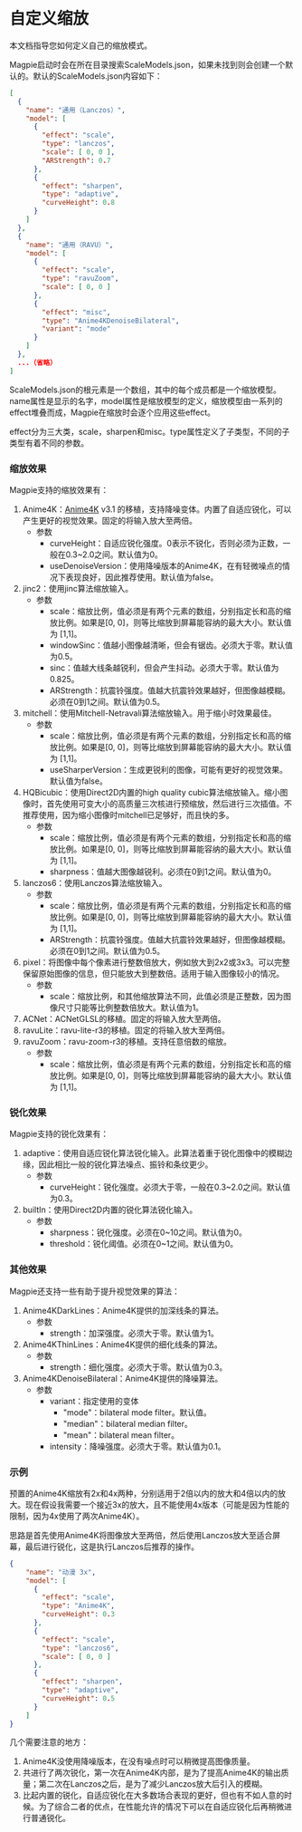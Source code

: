 # 自定义缩放

本文档指导您如何定义自己的缩放模式。

Magpie启动时会在所在目录搜索ScaleModels.json，如果未找到则会创建一个默认的。默认的ScaleModels.json内容如下：

```json
[
  {
    "name": "通用（Lanczos）",
    "model": [
      {
        "effect": "scale",
        "type": "lanczos",
        "scale": [ 0, 0 ],
        "ARStrength": 0.7
      },
      {
        "effect": "sharpen",
        "type": "adaptive",
        "curveHeight": 0.8
      }
    ]
  },
  {
    "name": "通用（RAVU）",
    "model": [
      {
        "effect": "scale",
        "type": "ravuZoom",
        "scale": [ 0, 0 ]
      },
      {
        "effect": "misc",
        "type": "Anime4KDenoiseBilateral",
        "variant": "mode"
      }
    ]
  },
  ...（省略）
]
```

ScaleModels.json的根元素是一个数组，其中的每个成员都是一个缩放模型。name属性是显示的名字，model属性是缩放模型的定义，缩放模型由一系列的effect堆叠而成，Magpie在缩放时会逐个应用这些effect。

effect分为三大类，scale，sharpen和misc。type属性定义了子类型，不同的子类型有着不同的参数。

### 缩放效果

Magpie支持的缩放效果有：

1. Anime4K：[Anime4K](https://github.com/bloc97/Anime4K) v3.1 的移植，支持降噪变体。内置了自适应锐化，可以产生更好的视觉效果。固定的将输入放大至两倍。
   * 参数
     * curveHeight：自适应锐化强度。0表示不锐化，否则必须为正数，一般在0.3~2.0之间。默认值为0。
     * useDenoiseVersion：使用降噪版本的Anime4K，在有轻微噪点的情况下表现良好，因此推荐使用。默认值为false。
4. jinc2：使用jinc算法缩放输入。
   * 参数
     * scale：缩放比例，值必须是有两个元素的数组，分别指定长和高的缩放比例。如果是[0, 0]，则等比缩放到屏幕能容纳的最大大小。默认值为 [1,1]。
     * windowSinc：值越小图像越清晰，但会有锯齿。必须大于零。默认值为0.5。
     * sinc：值越大线条越锐利，但会产生抖动。必须大于零。默认值为0.825。
     * ARStrength：抗震铃强度。值越大抗震铃效果越好，但图像越模糊。必须在0到1之间。默认值为0.5。
3. mitchell：使用Mitchell-Netravali算法缩放输入。用于缩小时效果最佳。
   * 参数
     * scale：缩放比例，值必须是有两个元素的数组，分别指定长和高的缩放比例。如果是[0, 0]，则等比缩放到屏幕能容纳的最大大小。默认值为 [1,1]。
     * useSharperVersion：生成更锐利的图像，可能有更好的视觉效果。默认值为false。
4. HQBicubic：使用Direct2D内置的high quality cubic算法缩放输入。缩小图像时，首先使用可变大小的高质量三次核进行预缩放，然后进行三次插值。不推荐使用，因为缩小图像时mitchell已足够好，而且快的多。
   * 参数
     * scale：缩放比例，值必须是有两个元素的数组，分别指定长和高的缩放比例。如果是[0, 0]，则等比缩放到屏幕能容纳的最大大小。默认值为 [1,1]。
     * sharpness：值越大图像越锐利。必须在0到1之间。默认值为0。
5. lanczos6：使用Lanczos算法缩放输入。
   * 参数
     * scale：缩放比例，值必须是有两个元素的数组，分别指定长和高的缩放比例。如果是[0, 0]，则等比缩放到屏幕能容纳的最大大小。默认值为 [1,1]。
     * ARStrength：抗震铃强度。值越大抗震铃效果越好，但图像越模糊。必须在0到1之间。默认值为0.5。
6. pixel：将图像中每个像素进行整数倍放大，例如放大到2x2或3x3。可以完整保留原始图像的信息，但只能放大到整数倍。适用于输入图像较小的情况。
   * 参数
     * scale：缩放比例，和其他缩放算法不同，此值必须是正整数，因为图像尺寸只能等比例整数倍放大。默认值为1。
7. ACNet：ACNetGLSL的移植。固定的将输入放大至两倍。
8. ravuLite：ravu-lite-r3的移植。固定的将输入放大至两倍。
9. ravuZoom：ravu-zoom-r3的移植。支持任意倍数的缩放。
   * 参数
     * scale：缩放比例，值必须是有两个元素的数组，分别指定长和高的缩放比例。如果是[0, 0]，则等比缩放到屏幕能容纳的最大大小。默认值为 [1,1]。

### 锐化效果

Magpie支持的锐化效果有：

1. adaptive：使用自适应锐化算法锐化输入。此算法着重于锐化图像中的模糊边缘，因此相比一般的锐化算法噪点、振铃和条纹更少。
   * 参数
     * curveHeight：锐化强度。必须大于零，一般在0.3~2.0之间。默认值为0.3。
2. builtIn：使用Direct2D内置的锐化算法锐化输入。
   * 参数
     * sharpness：锐化强度。必须在0~10之间。默认值为0。
     * threshold：锐化阈值。必须在0~1之间。默认值为0。

### 其他效果

Magpie还支持一些有助于提升视觉效果的算法：

1. Anime4KDarkLines：Anime4K提供的加深线条的算法。
   * 参数
     * strength：加深强度。必须大于零。默认值为1。
2. Anime4KThinLines：Anime4K提供的细化线条的算法。
   * 参数
     * strength：细化强度。必须大于零。默认值为0.3。
3. Anime4KDenoiseBilateral：Anime4K提供的降噪算法。
   * 参数
     * variant：指定使用的变体
       * "mode"：bilateral mode filter。默认值。
       * "median"：bilateral median filter。
       * "mean"：bilateral mean filter。
     * intensity：降噪强度。必须大于零。默认值为0.1。

### 示例

预置的Anime4K缩放有2x和4x两种，分别适用于2倍以内的放大和4倍以内的放大。现在假设我需要一个接近3x的放大，且不能使用4x版本（可能是因为性能的限制，因为4x使用了两次Anime4K）。

思路是首先使用Anime4K将图像放大至两倍，然后使用Lanczos放大至适合屏幕，最后进行锐化，这是执行Lanczos后推荐的操作。

```json
{
    "name": "动漫 3x",
    "model": [
      {
        "effect": "scale",
        "type": "Anime4K",
        "curveHeight": 0.3
      },
      {
        "effect": "scale",
        "type": "lanczos6",
        "scale": [ 0, 0 ]
      },
      {
        "effect": "sharpen",
        "type": "adaptive",
        "curveHeight": 0.5
      }
    ]
}
```

几个需要注意的地方：

1. Anime4K没使用降噪版本，在没有噪点时可以稍微提高图像质量。
2. 共进行了两次锐化，第一次在Anime4K内部，是为了提高Anime4K的输出质量；第二次在Lanczos之后，是为了减少Lanczos放大后引入的模糊。
3. 比起内置的锐化，自适应锐化在大多数场合表现的更好，但也有不如人意的时候。为了综合二者的优点，在性能允许的情况下可以在自适应锐化后再稍微进行普通锐化。